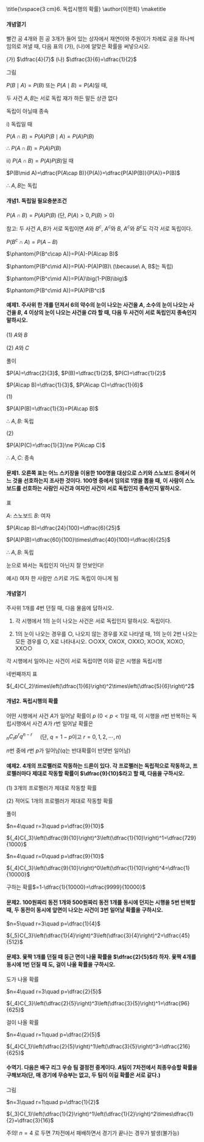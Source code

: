 \title{\vspace{3 cm}6. 독립시행의 확률}
\author{이한희}
\maketitle

#### 개념열기

빨간 공 4개와 흰 공 3개가 들어 있는 상자에서 재연이와 주원이가 차례로 공을 하나씩 임의로 꺼낼 때, 다음 표의 (가), (나)에 알맞은 확률을 써넣으시오.

(가) $\dfrac{4}{7}$ (나) $\dfrac{3}{6}=\dfrac{1}{2}$

그림

$P(B\mid A)=P(B)$ 또는 $P(A\mid B)=P(A)$일 때, 

두 사건 $A, B$는 서로 독립 쟤가 하든 말든 상관 없다

독립이 아닐때 종속

$\text{i) }$독립일 때

$P(A\cap B)=P(A)P(B\mid A)=P(A)P(B)$

$\therefore\ P(A\cap B)=P(A)P(B)$

$\text{ii) }P(A\cap B)=P(A)P(B)$일 때

$P(B\mid A)=\dfrac{P(A\cap B)}{P(A)}=\dfrac{P(A)P(B)}{P(A)}=P(B)$

$\therefore\ A, B$는 독립

#### 개념1. 독립일 필요충분조건

$P(A\cap B)=P(A)P(B)$ (단, $P(A)>0, P(B)>0$)

참고: 두 사건 $A, B$가 서로 독립이면 $A$와 $B^c$, $A^c$와 $B$, $A^c$와 $B^c$도 각각 서로 독립이다.

$P(B^c\cap A)=P(A-B)$

$\phantom{P(B^c\cap A)}=P(A)-P(A\cap B)$

$\phantom{P(B^c\mid A)}=P(A)-P(A)P(B)\ (\because\ A, B$는 독립)

$\phantom{P(B^c\mid A)}=P(A)\big(1-P(B)\big)$

$\phantom{P(B^c\mid A)}=P(A)P(B^c)$

#### 예제1. 주사위 한 개를 던져서 6의 약수의 눈이 나오는 사건을 $A$, 소수의 눈이 나오는 사건을 $B$, 4 이상의 눈이 나오는 사건을 $C$라 할 때, 다음 두 사건이 서로 독립인지 종속인지 말하시오.

(1) $A$와 $B$

(2) $A$와 $C$

풀이

$P(A)=\dfrac{2}{3}$, $P(B)=\dfrac{1}{2}$, $P(C)=\dfrac{1}{2}$

$P(A\cap B)=\dfrac{1}{3}$, $P(A\cap C)=\dfrac{1}{6}$

(1)

$P(A)P(B)=\dfrac{1}{3}=P(A\cap B)$

$\therefore\ A, B$: 독립

(2)

$P(A)P(C)=\dfrac{1}{3}\ne P(A\cap C)$

$\therefore\ A, C$: 종속

#### 문제1. 오른쪽 표는 어느 스키장을 이용한 100명을 대상으로 스키와 스노보드 중에서 어느 것을 선호하는지 조사한 것이다. 100명 중에서 임의로 1명을 뽑을 때, 이 사람이 스노보드를 선호하는 사람인 사건과 여자인 사건이 서로 독립인지 종속인지 말하시오.

표

$A$: 스노보드 $B$: 여자

$P(A\cap B)=\dfrac{24}{100}=\dfrac{6}{25}$

$P(A)P(B)=\dfrac{60}{100}\times\dfrac{40}{100}=\dfrac{6}{25}$

$\therefore\ A, B$: 독립

눈으로 봐서는 독립인지 아닌지 잘 안보인다!

예시) 여자 한 사람만 스키로 가도 독립이 아니게 됨

#### 개념열기

주사위 1개를 4번 던질 때, 다음 물음에 답하시오.

1. 각 시행에서 1의 눈이 나오는 사건은 서로 독립인지 말하시오. 독립이다.

2. 1의 눈이 나오는 경우를 ○, 나오지 않는 경우를 Χ로 나타낼 때, 1의 눈이 2번 나오는 모든 경우를 ○, Χ로 나타내시오. ○○ΧΧ, ○Χ○Χ, ○ΧΧ○, Χ○○Χ, Χ○Χ○, ΧΧ○○

각 시행에서 일어나는 사건이 서로 독립이면 이와 같은 시행을 독립시행

네번째까지 표

${_4}C{_2}\times\left(\dfrac{1}{6}\right)^2\times\left(\dfrac{5}{6}\right)^2$

#### 개념2. 독립시행의 확률

어떤 시행에서 사건 $A$가 일어날 확률이 $p\ (0<p<1)$일 때, 이 시행을 $n$번 반복하는 독립시행에서 사건 $A$가 $r$번 일어날 확률은

${_n}C{_r}p^rq^{n-r}\quad$ (단, $q=1-p$이고 $r=0, 1, 2, \cdots, n$)

$n$번 중에 $r$번 $p$가 일어남($q$는 반대확률이 반댓번 일어남)

#### 예제2. 4개의 프로펠러로 작동하는 드론이 있다. 각 프로펠러는 독립적으로 작동하고, 프로펠러마다 제대로 작동할 확률이 $\dfrac{9}{10}$라고 할 때, 다음을 구하시오.

(1) 3개의 프로펠러가 제대로 작동할 확률

(2) 적어도 1개의 프로펠러가 제대로 작동할 확률

풀이

$n=4\quad r=3\quad p=\dfrac{9}{10}$

${_4}C{_3}\left(\dfrac{9}{10}\right)^3\left(\dfrac{1}{10}\right)^1=\dfrac{729}{1000}$

$n=4\quad r=0\quad p=\dfrac{9}{10}$

${_4}C{_3}\left(\dfrac{9}{10}\right)^0\left(\dfrac{1}{10}\right)^4=\dfrac{1}{10000}$

구하는 확률$=1-\dfrac{1}{10000}=\dfrac{9999}{10000}$

#### 문제2. 100원짜리 동전 1개와 500원짜리 동전 1개를 동시에 던지는 시행을 5번 반복할 때, 두 동전이 동시에 앞면이 나오는 사건이 3번 일어날 확률을 구하시오.

$n=5\quad r=3\quad p=\dfrac{1}{4}$

${_5}C{_3}\left(\dfrac{1}{4}\right)^3\left(\dfrac{3}{4}\right)^2=\dfrac{45}{512}$

#### 문제3. 윷짝 1개를 던질 때 둥근 면이 나올 확률을 $\dfrac{2}{5}$라 하자. 윷짝 4개를 동시에 1번 던질 때 도, 걸이 나올 확률을 구하시오.

도가 나올 확률

$n=4\quad r=3\quad p=\dfrac{2}{5}$

${_4}C{_3}\left(\dfrac{2}{5}\right)^3\left(\dfrac{3}{5}\right)^1=\dfrac{96}{625}$

걸이 나올 확률

$n=4\quad r=1\quad p=\dfrac{2}{5}$

${_4}C{_1}\left(\dfrac{2}{5}\right)^1\left(\dfrac{3}{5}\right)^3=\dfrac{216}{625}$

#### 수역기. 다음은 배구 리그 우승 팀 결정전 중계이다. $A$팀이 7차전에서 최종우승할 확률을 구해보자(단, 매 경기에 무승부는 없고, 두 팀이 이길 확률은 서로 같다.)

그림

$n=3\quad r=1\quad p=\dfrac{1}{2}$

${_3}C{_1}\left(\dfrac{1}{2}\right)^1\left(\dfrac{1}{2}\right)^2\times\dfrac{1}{2}=\dfrac{3}{16}$

주의!
$n=4$ 로 두면 7차전에서 패배하면서 경기가 끝나는 경우가 발생(불가능)